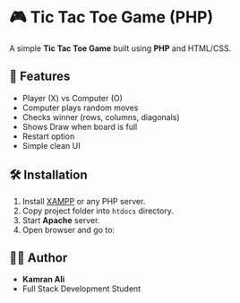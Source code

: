 # 🎮 Tic Tac Toe Game (PHP)

A simple **Tic Tac Toe Game** built using **PHP** and HTML/CSS.

## 🚀 Features
- Player (X) vs Computer (O)
- Computer plays random moves
- Checks winner (rows, columns, diagonals)
- Shows Draw when board is full
- Restart option
- Simple clean UI

## 🛠️ Installation
1. Install [XAMPP](https://www.apachefriends.org/) or any PHP server.
2. Copy project folder into `htdocs` directory.
3. Start **Apache** server.
4. Open browser and go to:


## 👨‍💻 Author
- **Kamran Ali**
- Full Stack Development Student
